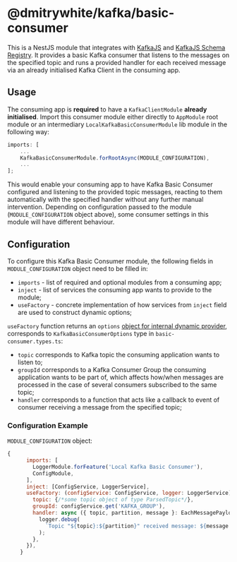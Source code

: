# @dmitrywhite/kafka/basic-consumer

This is a NestJS module that integrates with [KafkaJS](https://kafka.js.org/) and [KafkaJS Schema Registry](https://kafkajs.github.io/confluent-schema-registry/).
It provides a basic Kafka consumer that listens to the messages on the specified topic and runs a provided handler for each received message via an already initialised Kafka Client in the consuming app.

## Usage

The consuming app is **required** to have a `KafkaClientModule` **already initialised**.
Import this consumer module either directly to `AppModule` root module or an intermediary `LocalKafkaBasicConsumerModule` lib module in the following way:

```javascript
imports: [
	...
	KafkaBasicConsumerModule.forRootAsync(MODULE_CONFIGURATION),
	...
];
```

This would enable your consuming app to have Kafka Basic Consumer configured and listening to the provided topic messages, reacting to them automatically with the specified handler without any further manual intervention.
Depending on configuration passed to the module (`MODULE_CONFIGURATION` object above), some consumer settings in this module will have different behaviour.

## Configuration

To configure this Kafka Basic Consumer module, the following fields in `MODULE_CONFIGURATION` object need to be filled in:

- `imports` - list of required and optional modules from a consuming app;
- `inject` - list of services the consuming app wants to provide to the module;
- `useFactory` - concrete implementation of how services from `inject` field are used to construct dynamic options;

`useFactory` function returns an `options` [object for internal dynamic provider](https://docs.nestjs.com/fundamentals/dynamic-modules#custom-options-factory-class), corresponds to `KafkaBasicConsumerOptions` type in `basic-consumer.types.ts`:

- `topic` corresponds to Kafka topic the consuming application wants to listen to;
- `groupId` corresponds to a Kafka Consumer Group the consuming application wants to be part of, which affects how/when messages are processed in the case of several consumers subscribed to the same topic;
- `handler` corresponds to a function that acts like a callback to event of consumer receiving a message from the specified topic;

### Configuration Example

`MODULE_CONFIGURATION` object:

```javascript
{
      imports: [
        LoggerModule.forFeature('Local Kafka Basic Consumer'),
        ConfigModule,
      ],
      inject: [ConfigService, LoggerService],
      useFactory: (configService: ConfigService, logger: LoggerService) => ({
        topic: {/*some topic object of type ParsedTopic*/},
        groupId: configService.get('KAFKA_GROUP'),
        handler: async ({ topic, partition, message }: EachMessagePayload) => {
          logger.debug(
            `Topic "${topic}:${partition}" received message: ${message.value?.toString()}`,
          );
        },
      }),
    }
```
